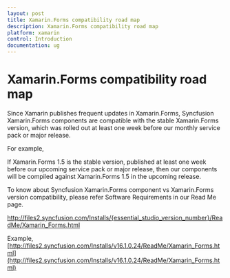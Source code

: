 ```yaml
---
layout: post
title: Xamarin.Forms compatibility road map
description: Xamarin.Forms compatibility road map
platform: xamarin
control: Introduction
documentation: ug
---
```


# Xamarin.Forms compatibility road map

Since Xamarin publishes frequent updates in Xamarin.Forms, Syncfusion Xamarin.Forms components are compatible with the stable Xamarin.Forms version, which was rolled out at least one week before our monthly service pack or major release.

For example,

If Xamarin.Forms 1.5 is the stable version, published at least one week before our upcoming service pack or major release, then our components will be compiled against Xamarin.Forms 1.5 in the upcoming release.

To know about Syncfusion Xamarin.Forms component vs Xamarin.Forms version compatibility, please refer Software Requirements in our Read Me page.

http://files2.syncfusion.com/Installs/{essential_studio_version_number}/ReadMe/Xamarin_Forms.html

Example,
[http://files2.syncfusion.com/Installs/v16.1.0.24/ReadMe/Xamarin_Forms.html](http://files2.syncfusion.com/Installs/v16.1.0.24/ReadMe/Xamarin_Forms.html)